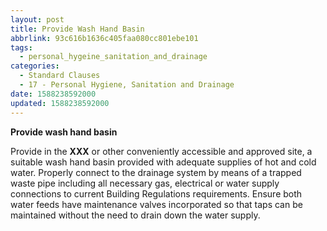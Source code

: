 ```yaml
---
layout: post
title: Provide Wash Hand Basin
abbrlink: 93c616b1636c405faa080cc801ebe101
tags:
  - personal_hygeine_sanitation_and_drainage
categories:
  - Standard Clauses
  - 17 - Personal Hygiene, Sanitation and Drainage
date: 1588238592000
updated: 1588238592000
---
```


**Provide wash hand basin**

Provide in the **XXX** or other conveniently accessible and approved site, a suitable wash hand basin provided with adequate supplies of hot and cold water. Properly connect to the drainage system by means of a trapped waste pipe including all necessary gas, electrical or water supply connections to current Building Regulations requirements. Ensure both water feeds have maintenance valves incorporated so that taps can be maintained without the need to drain down the water supply.
